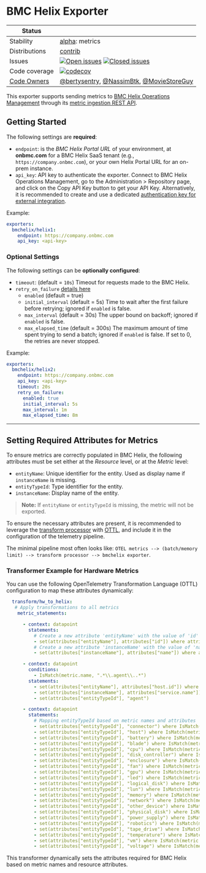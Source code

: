 # BMC Helix Exporter

<!-- status autogenerated section -->
| Status        |           |
| ------------- |-----------|
| Stability     | [alpha]: metrics   |
| Distributions | [contrib] |
| Issues        | [![Open issues](https://img.shields.io/github/issues-search/open-telemetry/opentelemetry-collector-contrib?query=is%3Aissue%20is%3Aopen%20label%3Aexporter%2Fbmchelix%20&label=open&color=orange&logo=opentelemetry)](https://github.com/open-telemetry/opentelemetry-collector-contrib/issues?q=is%3Aopen+is%3Aissue+label%3Aexporter%2Fbmchelix) [![Closed issues](https://img.shields.io/github/issues-search/open-telemetry/opentelemetry-collector-contrib?query=is%3Aissue%20is%3Aclosed%20label%3Aexporter%2Fbmchelix%20&label=closed&color=blue&logo=opentelemetry)](https://github.com/open-telemetry/opentelemetry-collector-contrib/issues?q=is%3Aclosed+is%3Aissue+label%3Aexporter%2Fbmchelix) |
| Code coverage | [![codecov](https://codecov.io/github/open-telemetry/opentelemetry-collector-contrib/graph/main/badge.svg?component=exporter_bmchelix)](https://app.codecov.io/gh/open-telemetry/opentelemetry-collector-contrib/tree/main/?components%5B0%5D=exporter_bmchelix&displayType=list) |
| [Code Owners](https://github.com/open-telemetry/opentelemetry-collector-contrib/blob/main/CONTRIBUTING.md#becoming-a-code-owner)    | [@bertysentry](https://www.github.com/bertysentry), [@NassimBtk](https://www.github.com/NassimBtk), [@MovieStoreGuy](https://www.github.com/MovieStoreGuy) |

[alpha]: https://github.com/open-telemetry/opentelemetry-collector/blob/main/docs/component-stability.md#alpha
[contrib]: https://github.com/open-telemetry/opentelemetry-collector-releases/tree/main/distributions/otelcol-contrib
<!-- end autogenerated section -->

This exporter supports sending metrics to [BMC Helix Operations Management](https://www.bmc.com/it-solutions/bmc-helix-operations-management.html) through its [metric ingestion REST API](https://docs.bmc.com/docs/helixoperationsmanagement/244/en/metric-operation-management-endpoints-in-the-rest-api-1392780044.html).

## Getting Started

The following settings are **required**:

- `endpoint`: is the *BMC Helix Portal URL* of your environment, at **onbmc.com** for a BMC Helix SaaS tenant (e.g., `https://company.onbmc.com`), or your own Helix Portal URL for an on-prem instance.
- `api_key`: API key to authenticate the exporter. Connect to BMC Helix Operations Management, go to the Administration > Repository page, and click on the Copy API Key button to get your API Key. Alternatively, it is recommended to create and use a dedicated [authentication key for external integration](https://docs.bmc.com/docs/helixportal244/using-api-keys-for-external-integrations-1391501992.html).

Example:

```yaml
exporters:
  bmchelix/helix1:
    endpoint: https://company.onbmc.com
    api_key: <api-key>
```

### Optional Settings

The following settings can be **optionally configured**:

- `timeout`: (default = `10s`) Timeout for requests made to the BMC Helix.
- `retry_on_failure` [details here](https://github.com/open-telemetry/opentelemetry-collector/tree/main/exporter/exporterhelper#configuration)
  - `enabled` (default = true)
  - `initial_interval` (default = 5s) Time to wait after the first failure before retrying; ignored if `enabled` is false.
  - `max_interval` (default = 30s) The upper bound on backoff; ignored if `enabled` is false.
  - `max_elapsed_time` (default = 300s) The maximum amount of time spent trying to send a batch; ignored if `enabled` is false. If set to 0, the retries are never stopped.

Example:

```yaml
exporters:
  bmchelix/helix2:
    endpoint: https://company.onbmc.com
    api_key: <api-key>
    timeout: 20s
    retry_on_failure:
      enabled: true
      initial_interval: 5s
      max_interval: 1m
      max_elapsed_time: 8m
```

---

## Setting Required Attributes for Metrics

To ensure metrics are correctly populated in BMC Helix, the following attributes must be set either at the *Resource* level, or at the *Metric* level:  

- `entityName`: Unique identifier for the entity. Used as display name if `instanceName` is missing.
- `entityTypeId`: Type identifier for the entity.
- `instanceName`: Display name of the entity.

> **Note:** If `entityName` or `entityTypeId` is missing, the metric will not be exported.

To ensure the necessary attributes are present, it is recommended to leverage the [transform processor](https://github.com/open-telemetry/opentelemetry-collector-contrib/tree/main/processor/transformprocessor) with [OTTL](https://github.com/open-telemetry/opentelemetry-collector-contrib/tree/main/pkg/ottl), and include it in the configuration of the telemetry pipeline.

The minimal pipeline most often looks like: `OTEL metrics --> (batch/memory limit) --> transform processor --> bmchelix exporter`.

### Transformer Example for Hardware Metrics

You can use the following OpenTelemetry Transformation Language (OTTL) configuration to map these attributes dynamically:

```yaml
  transform/hw_to_helix:
   # Apply transformations to all metrics
    metric_statements:

      - context: datapoint
        statements:
          # Create a new attribute 'entityName' with the value of 'id'
          - set(attributes["entityName"], attributes["id"]) where attributes["id"] != nil
          # Create a new attribute 'instanceName' with the value of 'name'
          - set(attributes["instanceName"], attributes["name"]) where attributes["name"] != nil

      - context: datapoint
        conditions:
          - IsMatch(metric.name, ".*\\.agent\\..*")
        statements:
          - set(attributes["entityName"], attributes["host.id"]) where attributes["host.id"] != nil
          - set(attributes["instanceName"], attributes["service.name"]) where attributes["service.name"] != nil
          - set(attributes["entityTypeId"], "agent")

      - context: datapoint
        statements:
          # Mapping entityTypeId based on metric names and attributes
          - set(attributes["entityTypeId"], "connector") where IsMatch(metric.name, ".*\\.connector\\..*")
          - set(attributes["entityTypeId"], "host") where IsMatch(metric.name, ".*\\.host\\..*") or attributes["hw.type"] == "host"
          - set(attributes["entityTypeId"], "battery") where IsMatch(metric.name, "hw\\.battery\\..*") or attributes["hw.type"] == "battery"
          - set(attributes["entityTypeId"], "blade") where IsMatch(metric.name, "hw\\.blade\\..*") or attributes["hw.type"] == "blade"
          - set(attributes["entityTypeId"], "cpu") where IsMatch(metric.name, "hw\\.cpu\\..*") or attributes["hw.type"] == "cpu"
          - set(attributes["entityTypeId"], "disk_controller") where IsMatch(metric.name, "hw\\.disk_controller\\..*") or attributes["hw.type"] == "disk_controller"
          - set(attributes["entityTypeId"], "enclosure") where IsMatch(metric.name, "hw\\.enclosure\\..*") or attributes["hw.type"] == "enclosure"
          - set(attributes["entityTypeId"], "fan") where IsMatch(metric.name, "hw\\.fan\\..*") or attributes["hw.type"] == "fan"
          - set(attributes["entityTypeId"], "gpu") where IsMatch(metric.name, "hw\\.gpu\\..*") or attributes["hw.type"] == "gpu"
          - set(attributes["entityTypeId"], "led") where IsMatch(metric.name, "hw\\.led\\..*") or attributes["hw.type"] == "led"
          - set(attributes["entityTypeId"], "logical_disk") where IsMatch(metric.name, "hw\\.logical_disk\\..*") or attributes["hw.type"] == "logical_disk"
          - set(attributes["entityTypeId"], "lun") where IsMatch(metric.name, "hw\\.lun\\..*") or attributes["hw.type"] == "lun"
          - set(attributes["entityTypeId"], "memory") where IsMatch(metric.name, "hw\\.memory\\..*") or attributes["hw.type"] == "memory"
          - set(attributes["entityTypeId"], "network") where IsMatch(metric.name, "hw\\.network\\..*") or attributes["hw.type"] == "network"
          - set(attributes["entityTypeId"], "other_device") where IsMatch(metric.name, "hw\\.other_device\\..*") or attributes["hw.type"] == "other_device"
          - set(attributes["entityTypeId"], "physical_disk") where IsMatch(metric.name, "hw\\.physical_disk\\..*") or attributes["hw.type"] == "physical_disk"
          - set(attributes["entityTypeId"], "power_supply") where IsMatch(metric.name, "hw\\.power_supply\\..*") or attributes["hw.type"] == "power_supply"
          - set(attributes["entityTypeId"], "robotics") where IsMatch(metric.name, "hw\\.robotics\\..*") or attributes["hw.type"] == "robotics"
          - set(attributes["entityTypeId"], "tape_drive") where IsMatch(metric.name, "hw\\.tape_drive\\..*") or attributes["hw.type"] == "tape_drive"
          - set(attributes["entityTypeId"], "temperature") where IsMatch(metric.name, "hw\\.temperature.*") or attributes["hw.type"] == "temperature"
          - set(attributes["entityTypeId"], "vm") where IsMatch(metric.name, "hw\\.vm\\..*") or attributes["hw.type"] == "vm"
          - set(attributes["entityTypeId"], "voltage") where IsMatch(metric.name, "hw\\.voltage.*") or attributes["hw.type"] == "voltage"
```

This transformer dynamically sets the attributes required for BMC Helix based on metric names and resource attributes.

